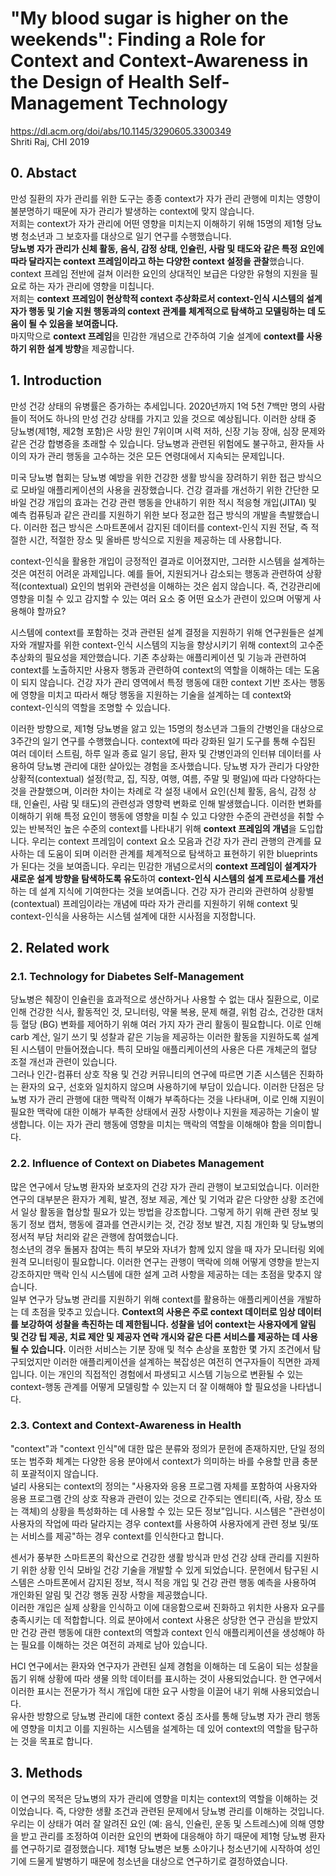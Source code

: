# "My blood sugar is higher on the weekends": Finding a Role for Context and Context-Awareness in the Design of Health Self-Management Technology

https://dl.acm.org/doi/abs/10.1145/3290605.3300349  
Shriti Raj, CHI 2019  

## 0. Abstact

만성 질환의 자가 관리를 위한 도구는 종종 context가 자가 관리 관행에 미치는 영향이 불분명하기 때문에 자가 관리가 발생하는 context에 맞지 않습니다.  
저희는 context가 자가 관리에 어떤 영향을 미치는지 이해하기 위해 15명의 제1형 당뇨병 청소년과 그 보호자를 대상으로 일기 연구를 수행했습니다.  
**당뇨병 자가 관리가 신체 활동, 음식, 감정 상태, 인슐린, 사람 및 태도와 같은 특정 요인에 따라 달라지는 context 프레임이라고 하는 다양한 context 설정을 관찰**했습니다.  
context 프레임 전반에 걸쳐 이러한 요인의 상대적인 보급은 다양한 유형의 지원을 필요로 하는 자가 관리에 영향을 미칩니다.  
저희는 **context 프레임이 현상학적 context 추상화로서 context-인식 시스템의 설계자가 행동 및 기술 지원 행동과의 context 관계를 체계적으로 탐색하고 모델링하는 데 도움이 될 수 있음을 보여줍니다.**  
마지막으로 **context 프레임**을 민감한 개념으로 간주하여 기술 설계에 **context를 사용하기 위한 설계 방향**을 제공합니다.  

## 1. Introduction
만성 건강 상태의 유병률은 증가하는 추세입니다. 2020년까지 1억 5천 7백만 명의 사람들이 적어도 하나의 만성 건강 상태를 가지고 있을 것으로 예상됩니다. 이러한 상태 중 당뇨병(제1형, 제2형 포함)은 사망 원인 7위이며 시력 저하, 신장 기능 장애, 심장 문제와 같은 건강 합병증을 초래할 수 있습니다. 당뇨병과 관련된 위험에도 불구하고, 환자들 사이의 자가 관리 행동을 고수하는 것은 모든 연령대에서 지속되는 문제입니다.  

미국 당뇨병 협회는 당뇨병 예방을 위한 건강한 생활 방식을 장려하기 위한 접근 방식으로 모바일 애플리케이션의 사용을 권장했습니다. 건강 결과를 개선하기 위한 간단한 모바일 건강 개입의 효과는 건강 관련 행동을 안내하기 위한 적시 적응형 개입(JITAI) 및 예측 컴퓨팅과 같은 관리를 지원하기 위한 보다 정교한 접근 방식의 개발을 촉발했습니다. 이러한 접근 방식은 스마트폰에서 감지된 데이터를 context-인식 지원 전달, 즉 적절한 시간, 적절한 장소 및 올바른 방식으로 지원을 제공하는 데 사용합니다.  

context-인식을 활용한 개입이 긍정적인 결과로 이어졌지만, 그러한 시스템을 설계하는 것은 여전히 어려운 과제입니다. 예를 들어, 지원되거나 감소되는 행동과 관련하여 상황적(contextual) 요인의 범위와 관련성을 이해하는 것은 쉽지 않습니다. 즉, 건강관리에 영향을 미칠 수 있고 감지할 수 있는 여러 요소 중 어떤 요소가 관련이 있으며 어떻게 사용해야 할까요?  

시스템에 context를 포함하는 것과 관련된 설계 결정을 지원하기 위해 연구원들은 설계자와 개발자를 위한 context-인식 시스템의 지능을 향상시키기 위해 context의 고수준 추상화의 필요성을 제안했습니다. 기존 추상화는 애플리케이션 및 기능과 관련하여 context를 노출하지만 사용자 행동과 관련하여 context의 역할을 이해하는 데는 도움이 되지 않습니다. 건강 자가 관리 영역에서 특정 행동에 대한 context 기반 조사는 행동에 영향을 미치고 따라서 해당 행동을 지원하는 기술을 설계하는 데 context와 context-인식의 역할을 조명할 수 있습니다.  

이러한 방향으로, 제1형 당뇨병을 앓고 있는 15명의 청소년과 그들의 간병인을 대상으로 3주간의 일기 연구를 수행했습니다. context에 따라 강화된 일기 도구를 통해 수집된 여러 데이터 스트림, 하루 일과 종료 일기 응답, 환자 및 간병인과의 인터뷰 데이터를 사용하여 당뇨병 관리에 대한 살아있는 경험을 조사했습니다. 당뇨병 자가 관리가 다양한 상황적(contextual) 설정(학교, 집, 직장, 여행, 여름, 주말 및 평일)에 따라 다양하다는 것을 관찰했으며, 이러한 차이는 차례로 각 설정 내에서 요인(신체 활동, 음식, 감정 상태, 인슐린, 사람 및 태도)의 관련성과 영향력 변화로 인해 발생했습니다. 이러한 변화를 이해하기 위해 특정 요인이 행동에 영향을 미칠 수 있고 다양한 수준의 관련성을 취할 수 있는 반복적인 높은 수준의 context를 나타내기 위해 **context 프레임의 개념**을 도입합니다. 우리는 context 프레임이 context 요소 모음과 건강 자가 관리 관행의 관계를 묘사하는 데 도움이 되며 이러한 관계를 체계적으로 탐색하고 표현하기 위한 blueprints가 된다는 것을 보여줍니다. 우리는 민감한 개념으로서의 **context 프레임이 설계자가 새로운 설계 방향을 탐색하도록 유도**하여 **context-인식 시스템의 설계 프로세스를 개선**하는 데 설계 지식에 기여한다는 것을 보여줍니다. 건강 자가 관리와 관련하여 상황별(contextual) 프레임이라는 개념에 따라 자가 관리를 지원하기 위해 context 및 context-인식을 사용하는 시스템 설계에 대한 시사점을 지정합니다.  

## 2. Related work

### 2.1. Technology for Diabetes Self-Management
당뇨병은 췌장이 인슐린을 효과적으로 생산하거나 사용할 수 없는 대사 질환으로, 이로 인해 건강한 식사, 활동적인 것, 모니터링, 약물 복용, 문제 해결, 위험 감소, 건강한 대처 등 혈당 (BG) 변화를 제어하기 위해 여러 가지 자가 관리 활동이 필요합니다. 이로 인해 carb 계산, 일기 쓰기 및 성찰과 같은 기능을 제공하는 이러한 활동을 지원하도록 설계된 시스템이 만들어졌습니다. 특히 모바일 애플리케이션의 사용은 다른 개체군의 혈당 조절 개선과 관련이 있습니다.  
그러나 인간-컴퓨터 상호 작용 및 건강 커뮤니티의 연구에 따르면 기존 시스템은 진화하는 환자의 요구, 선호와 일치하지 않으며 사용하기에 부담이 있습니다. 이러한 단점은 당뇨병 자가 관리 관행에 대한 맥락적 이해가 부족하다는 것을 나타내며, 이로 인해 지원이 필요한 맥락에 대한 이해가 부족한 상태에서 권장 사항이나 지원을 제공하는 기술이 발생합니다. 이는 자가 관리 행동에 영향을 미치는 맥락의 역할을 이해해야 함을 의미합니다.  

### 2.2. Influence of Context on Diabetes Management
많은 연구에서 당뇨병 환자와 보호자의 건강 자가 관리 관행이 보고되었습니다. 이러한 연구의 대부분은 환자가 계획, 발견, 정보 제공, 계산 및 기억과 같은 다양한 상황 조건에서 일상 활동을 협상할 필요가 있는 방법을 강조합니다. 그렇게 하기 위해 관련 정보 및 동기 정보 캡처, 행동에 결과를 연관시키는 것, 건강 정보 발견, 지침 개인화 및 당뇨병의 정서적 부담 처리와 같은 관행에 참여했습니다.  
청소년의 경우 돌봄자 참여는 특히 부모와 자녀가 함께 있지 않을 때 자가 모니터링 외에 원격 모니터링이 필요합니다. 이러한 연구는 관행이 맥락에 의해 어떻게 영향을 받는지 강조하지만 맥락 인식 시스템에 대한 설계 고려 사항을 제공하는 데는 초점을 맞추지 않습니다.  
일부 연구가 당뇨병 관리를 지원하기 위해 context를 활용하는 애플리케이션을 개발하는 데 초점을 맞추고 있습니다. **Context의 사용은 주로 context 데이터로 임상 데이터를 보강하여 성찰을 촉진하는 데 제한됩니다. 성찰을 넘어 context는 사용자에게 알림 및 건강 팁 제공, 치료 제안 및 제공자 연락 개시와 같은 다른 서비스를 제공하는 데 사용될 수 있습니다.** 이러한 서비스는 기분 장애 및 척수 손상을 포함한 몇 가지 조건에서 탐구되었지만 이러한 애플리케이션을 설계하는 복잡성은 여전히 연구자들이 직면한 과제입니다. 이는 개인의 직접적인 경험에서 파생되고 시스템 기능으로 변환될 수 있는 context-행동 관계를 어떻게 모델링할 수 있는지 더 잘 이해해야 할 필요성을 나타냅니다.  

### 2.3. Context and Context-Awareness in Health
"context"과 "context 인식"에 대한 많은 분류와 정의가 문헌에 존재하지만, 단일 정의 또는 범주화 체계는 다양한 응용 분야에서 context가 의미하는 바를 수용할 만큼 충분히 포괄적이지 않습니다.  
널리 사용되는 context의 정의는 "사용자와 응용 프로그램 자체를 포함하여 사용자와 응용 프로그램 간의 상호 작용과 관련이 있는 것으로 간주되는 엔티티(즉, 사람, 장소 또는 객체)의 상황을 특성화하는 데 사용할 수 있는 모든 정보"입니다. 시스템은 "관련성이 사용자의 작업에 따라 달라지는 경우 context를 사용하여 사용자에게 관련 정보 및/또는 서비스를 제공"하는 경우 context를 인식한다고 합니다.  

센서가 풍부한 스마트폰의 확산으로 건강한 생활 방식과 만성 건강 상태 관리를 지원하기 위한 상황 인식 모바일 건강 기술을 개발할 수 있게 되었습니다. 문헌에서 탐구된 시스템은 스마트폰에서 감지된 정보, 적시 적응 개입 및 건강 관련 행동 예측을 사용하여 개인화된 알림 및 건강 행동 권장 사항을 제공했습니다.  
이러한 개입은 실제 상황을 인식하고 이에 대응함으로써 진화하고 위치한 사용자 요구를 충족시키는 데 적합합니다. 의료 분야에서 context 사용은 상당한 연구 관심을 받았지만 건강 관련 행동에 대한 context의 역할과 context 인식 애플리케이션을 생성해야 하는 필요를 이해하는 것은 여전히 과제로 남아 있습니다.  

HCI 연구에서는 환자와 연구자가 관련된 실제 경험을 이해하는 데 도움이 되는 성찰을 돕기 위해 상황에 따라 생물 의학 데이터를 표시하는 것이 사용되었습니다. 한 연구에서 이러한 표시는 전문가가 적시 개입에 대한 요구 사항을 이끌어 내기 위해 사용되었습니다.  
유사한 방향으로 당뇨병 관리에 대한 context 중심 조사를 통해 당뇨병 자가 관리 행동에 영향을 미치고 이를 지원하는 시스템을 설계하는 데 있어 context의 역할을 탐구하는 것을 목표로 합니다.  

## 3. Methods
이 연구의 목적은 당뇨병의 자가 관리에 영향을 미치는 context의 역할을 이해하는 것이었습니다. 즉, 다양한 생활 조건과 관련된 문제에서 당뇨병 관리를 이해하는 것입니다. 우리는 이 상태가 여러 잘 알려진 요인 (예: 음식, 인슐린, 운동 및 스트레스)에 의해 영향을 받고 관리를 조정하여 이러한 요인의 변화에 대응해야 하기 때문에 제1형 당뇨병 환자를 연구하기로 결정했습니다. 제1형 당뇨병은 보통 소아기나 청소년기에 시작하여 성인기에 드물게 발병하기 때문에 청소년을 대상으로 연구하기로 결정하였습니다.  
